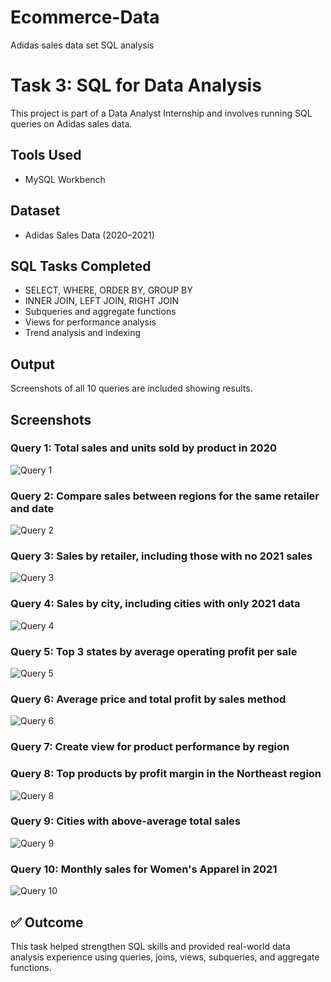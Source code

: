 # Ecommerce-Data
Adidas sales data set SQL analysis
# Task 3: SQL for Data Analysis

This project is part of a Data Analyst Internship and involves running SQL queries on Adidas sales data.

## Tools Used
- MySQL Workbench

## Dataset
- Adidas Sales Data (2020–2021)

## SQL Tasks Completed
- SELECT, WHERE, ORDER BY, GROUP BY
- INNER JOIN, LEFT JOIN, RIGHT JOIN
- Subqueries and aggregate functions
- Views for performance analysis
- Trend analysis and indexing

## Output
Screenshots of all 10 queries are included showing results.

## Screenshots
### Query 1: Total sales and units sold by product in 2020
![Query 1](https://raw.githubusercontent.com/Venkykatariki/Ecommerce-Data/main/Query%201.png)

### Query 2: Compare sales between regions for the same retailer and date
![Query 2](https://raw.githubusercontent.com/Venkykatariki/Ecommerce-Data/main/Query%202.png)

### Query 3: Sales by retailer, including those with no 2021 sales
![Query 3](https://raw.githubusercontent.com/Venkykatariki/Ecommerce-Data/main/Query%203.png)

### Query 4: Sales by city, including cities with only 2021 data
![Query 4](https://raw.githubusercontent.com/Venkykatariki/Ecommerce-Data/main/Query%204.png)

### Query 5: Top 3 states by average operating profit per sale
![Query 5](https://raw.githubusercontent.com/Venkykatariki/Ecommerce-Data/main/Query%205.png)

### Query 6: Average price and total profit by sales method
![Query 6](https://raw.githubusercontent.com/Venkykatariki/Ecommerce-Data/main/Query%206.png)

### Query 7: Create view for product performance by region
### Query 8: Top products by profit margin in the Northeast region
![Query 8](https://github.com/Venkykatariki/Ecommerce-Data/blob/main/Query%207%2C8.png)

### Query 9: Cities with above-average total sales
![Query 9](https://raw.githubusercontent.com/Venkykatariki/Ecommerce-Data/main/Query%209.png)

### Query 10: Monthly sales for Women's Apparel in 2021
![Query 10](https://raw.githubusercontent.com/Venkykatariki/Ecommerce-Data/main/Query%2010.png)

## ✅ Outcome
This task helped strengthen SQL skills and provided real-world data analysis experience using queries, joins, views, subqueries, and aggregate functions.
